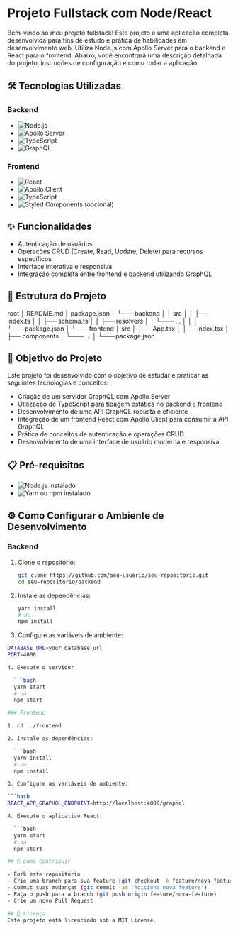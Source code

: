 # Projeto Fullstack com Node/React

Bem-vindo ao meu projeto fullstack! Este projeto é uma aplicação completa desenvolvida para fins de estudo e prática de habilidades em desenvolvimento web. Utiliza Node.js com Apollo Server para o backend e React para o frontend. Abaixo, você encontrará uma descrição detalhada do projeto, instruções de configuração e como rodar a aplicação.

## 🛠️ Tecnologias Utilizadas

### Backend
- ![Node.js](https://img.shields.io/badge/Node.js-339933?logo=nodedotjs&logoColor=white)
- ![Apollo Server](https://img.shields.io/badge/Apollo%20Server-311C87?logo=apollo-graphql&logoColor=white)
- ![TypeScript](https://img.shields.io/badge/TypeScript-007ACC?logo=typescript&logoColor=white)
- ![GraphQL](https://img.shields.io/badge/GraphQL-E10098?logo=graphql&logoColor=white)

### Frontend
- ![React](https://img.shields.io/badge/React-61DAFB?logo=react&logoColor=white)
- ![Apollo Client](https://img.shields.io/badge/Apollo%20Client-311C87?logo=apollo-graphql&logoColor=white)
- ![TypeScript](https://img.shields.io/badge/TypeScript-007ACC?logo=typescript&logoColor=white)
- ![Styled Components](https://img.shields.io/badge/Styled--Components-DB7093?logo=styled-components&logoColor=white) (opcional)

## ✨ Funcionalidades

- Autenticação de usuários
- Operações CRUD (Create, Read, Update, Delete) para recursos específicos
- Interface interativa e responsiva
- Integração completa entre frontend e backend utilizando GraphQL

## 📂 Estrutura do Projeto

root
│ README.md
│ package.json
│
└───backend
│ │ src
│ │ ├── index.ts
│ │ ├── schema.ts
│ │ ├── resolvers
│ │ └─── ...
│ │
│ └───package.json
│
└───frontend
│ src
│ ├── App.tsx
│ ├── index.tsx
│ ├── components
│ └─── ...
│
└───package.json


## 🎯 Objetivo do Projeto

Este projeto foi desenvolvido com o objetivo de estudar e praticar as seguintes tecnologias e conceitos:

- Criação de um servidor GraphQL com Apollo Server
- Utilização de TypeScript para tipagem estática no backend e frontend
- Desenvolvimento de uma API GraphQL robusta e eficiente
- Integração de um frontend React com Apollo Client para consumir a API GraphQL
- Prática de conceitos de autenticação e operações CRUD
- Desenvolvimento de uma interface de usuário moderna e responsiva

## 📋 Pré-requisitos

- ![Node.js](https://img.shields.io/badge/Node.js-339933?logo=nodedotjs&logoColor=white) instalado
- ![Yarn](https://img.shields.io/badge/Yarn-2C8EBB?logo=yarn&logoColor=white) ou npm instalado

## ⚙️ Como Configurar o Ambiente de Desenvolvimento

### Backend

1. Clone o repositório:

   ```bash
   git clone https://github.com/seu-usuario/seu-repositorio.git
   cd seu-repositorio/backend

2. Instale as dependências:

    ```bash
    yarn install
    # ou
    npm install

3. Configure as variáveis de ambiente:

  ```bash
  DATABASE_URL=your_database_url
  PORT=4000

4. Execute o servidor 

    ```bash
    yarn start
    # ou
    npm start

### Frontend

1. cd ../frontend

2. Instale as dependências:

    ```bash
    yarn install
    # ou
    npm install

3. Configure as variáveis de ambiente:

  ```bash
  REACT_APP_GRAPHQL_ENDPOINT=http://localhost:4000/graphql

4. Execute o aplicativo React:

    ```bash
    yarn start
    # ou
    npm start

## 🤝 Como Contribuir

- Fork este repositório
- Crie uma branch para sua feature (git checkout -b feature/nova-feature)
- Commit suas mudanças (git commit -am 'Adiciona nova feature')
- Faça o push para a branch (git push origin feature/nova-feature)
- Crie um novo Pull Request

## 📜 Licença
Este projeto está licenciado sob a MIT License.

